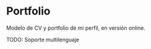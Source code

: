 # Portfolio

Modelo de CV y portfolio de mi perfil, en versión online.  


TODO: Soporte multilenguaje